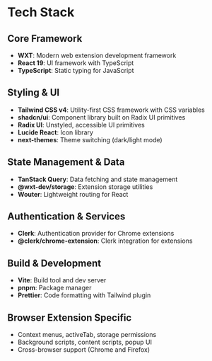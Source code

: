 # Tech Stack

## Core Framework
- **WXT**: Modern web extension development framework
- **React 19**: UI framework with TypeScript
- **TypeScript**: Static typing for JavaScript

## Styling & UI
- **Tailwind CSS v4**: Utility-first CSS framework with CSS variables
- **shadcn/ui**: Component library built on Radix UI primitives
- **Radix UI**: Unstyled, accessible UI primitives
- **Lucide React**: Icon library
- **next-themes**: Theme switching (dark/light mode)

## State Management & Data
- **TanStack Query**: Data fetching and state management
- **@wxt-dev/storage**: Extension storage utilities
- **Wouter**: Lightweight routing for React

## Authentication & Services
- **Clerk**: Authentication provider for Chrome extensions
- **@clerk/chrome-extension**: Clerk integration for extensions

## Build & Development
- **Vite**: Build tool and dev server
- **pnpm**: Package manager
- **Prettier**: Code formatting with Tailwind plugin

## Browser Extension Specific
- Context menus, activeTab, storage permissions
- Background scripts, content scripts, popup UI
- Cross-browser support (Chrome and Firefox)